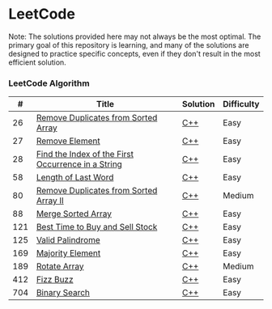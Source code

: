 # LeetCode

Note: The solutions provided here may not always be the most optimal. The primary goal of this repository is learning, and many of the solutions are designed to practice specific concepts, even if they don't result in the most efficient solution.

### LeetCode Algorithm

| #   | Title                                                                                                                                   | Solution                                                                    | Difficulty |
| --- | --------------------------------------------------------------------------------------------------------------------------------------- | --------------------------------------------------------------------------- | ---------- |
| 26  | [Remove Duplicates from Sorted Array](https://leetcode.com/problems/remove-duplicates-from-sorted-array/)                               | [C++](./problems/26-remove-duplicates-from-sorted-array.cpp)                | Easy       |
| 27  | [Remove Element](https://leetcode.com/problems/remove-element/)                                                                         | [C++](./problems/27-remove-element.cpp)                                     | Easy       |
| 28  | [Find the Index of the First Occurrence in a String](https://leetcode.com/problems/find-the-index-of-the-first-occurrence-in-a-string/) | [C++](./problems/28-find-the-index-of-the-first-occurrence-in-a-string.cpp) | Easy       |
| 58  | [Length of Last Word](https://leetcode.com/problems/length-of-last-word/)                                                               | [C++](./problems/58-length-of-last-word.cpp)                                | Easy       |
| 80  | [Remove Duplicates from Sorted Array II](https://leetcode.com/problems/remove-duplicates-from-sorted-array-ii/)                         | [C++](./problems/80-remove-duplicates-from-sorted-array-ii.cpp)             | Medium     |
| 88  | [Merge Sorted Array](https://leetcode.com/problems/merge-sorted-array/)                                                                 | [C++](./problems/88-merge-sorted-array.cpp)                                 | Easy       |
| 121 | [Best Time to Buy and Sell Stock](https://leetcode.com/problems/best-time-to-buy-and-sell-stock/)                                       | [C++](./problems/121-best-time-to-buy-and-sell-stock.cpp)                   | Easy       |
| 125 | [Valid Palindrome](https://leetcode.com/problems/valid-palindrome/)                                                                     | [C++](./problems/125-valid-palindrome.cpp)                                  | Easy       |
| 169 | [Majority Element](https://leetcode.com/problems/majority-element/)                                                                     | [C++](./problems/169-majority-element.cpp)                                  | Easy       |
| 189 | [Rotate Array](https://leetcode.com/problems/rotate-array/)                                                                             | [C++](./problems/189-rotate-array.cpp)                                      | Medium     |
| 412 | [Fizz Buzz](https://leetcode.com/problems/fizz-buzz/)                                                                                   | [C++](./problems/412-fizz-buzz.cpp)                                         | Easy       |
| 704 | [Binary Search](https://leetcode.com/problems/binary-search/)                                                                           | [C++](./problems/704-binary-search.cpp)                                     | Easy       |
